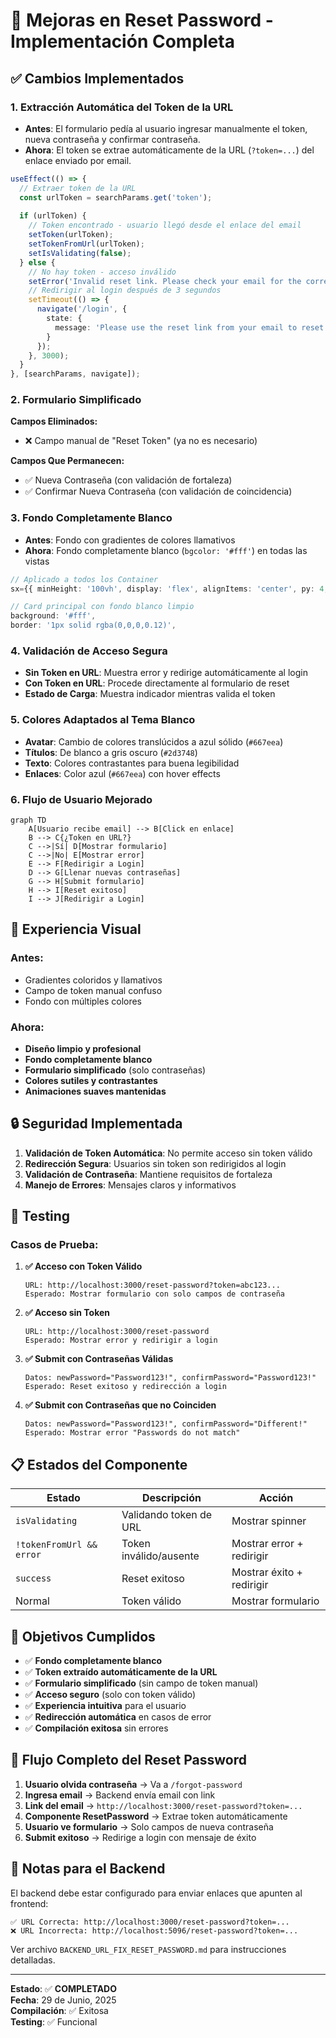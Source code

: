 # 🔐 Mejoras en Reset Password - Implementación Completa

## ✅ **Cambios Implementados**

### 1. **Extracción Automática del Token de la URL**

- **Antes**: El formulario pedía al usuario ingresar manualmente el token, nueva contraseña y confirmar contraseña.
- **Ahora**: El token se extrae automáticamente de la URL (`?token=...`) del enlace enviado por email.

```typescript
useEffect(() => {
  // Extraer token de la URL
  const urlToken = searchParams.get('token');
  
  if (urlToken) {
    // Token encontrado - usuario llegó desde el enlace del email
    setToken(urlToken);
    setTokenFromUrl(urlToken);
    setIsValidating(false);
  } else {
    // No hay token - acceso inválido
    setError('Invalid reset link. Please check your email for the correct reset link.');
    // Redirigir al login después de 3 segundos
    setTimeout(() => {
      navigate('/login', { 
        state: { 
          message: 'Please use the reset link from your email to reset your password.' 
        } 
      });
    }, 3000);
  }
}, [searchParams, navigate]);
```

### 2. **Formulario Simplificado**

**Campos Eliminados:**
- ❌ Campo manual de "Reset Token" (ya no es necesario)

**Campos Que Permanecen:**
- ✅ Nueva Contraseña (con validación de fortaleza)
- ✅ Confirmar Nueva Contraseña (con validación de coincidencia)

### 3. **Fondo Completamente Blanco**

- **Antes**: Fondo con gradientes de colores llamativos
- **Ahora**: Fondo completamente blanco (`bgcolor: '#fff'`) en todas las vistas

```typescript
// Aplicado a todos los Container
sx={{ minHeight: '100vh', display: 'flex', alignItems: 'center', py: 4, bgcolor: '#fff' }}

// Card principal con fondo blanco limpio
background: '#fff',
border: '1px solid rgba(0,0,0,0.12)',
```

### 4. **Validación de Acceso Segura**

- **Sin Token en URL**: Muestra error y redirige automáticamente al login
- **Con Token en URL**: Procede directamente al formulario de reset
- **Estado de Carga**: Muestra indicador mientras valida el token

### 5. **Colores Adaptados al Tema Blanco**

- **Avatar**: Cambio de colores translúcidos a azul sólido (`#667eea`)
- **Títulos**: De blanco a gris oscuro (`#2d3748`)
- **Texto**: Colores contrastantes para buena legibilidad
- **Enlaces**: Color azul (`#667eea`) con hover effects

### 6. **Flujo de Usuario Mejorado**

```mermaid
graph TD
    A[Usuario recibe email] --> B[Click en enlace]
    B --> C{¿Token en URL?}
    C -->|Sí| D[Mostrar formulario]
    C -->|No| E[Mostrar error]
    E --> F[Redirigir a Login]
    D --> G[Llenar nuevas contraseñas]
    G --> H[Submit formulario]
    H --> I[Reset exitoso]
    I --> J[Redirigir a Login]
```

## 🎨 **Experiencia Visual**

### Antes:
- Gradientes coloridos y llamativos
- Campo de token manual confuso
- Fondo con múltiples colores

### Ahora:
- **Diseño limpio y profesional**
- **Fondo completamente blanco**
- **Formulario simplificado** (solo contraseñas)
- **Colores sutiles y contrastantes**
- **Animaciones suaves mantenidas**

## 🔒 **Seguridad Implementada**

1. **Validación de Token Automática**: No permite acceso sin token válido
2. **Redirección Segura**: Usuarios sin token son redirigidos al login
3. **Validación de Contraseña**: Mantiene requisitos de fortaleza
4. **Manejo de Errores**: Mensajes claros y informativos

## 🧪 **Testing**

### Casos de Prueba:

1. **✅ Acceso con Token Válido**
   ```
   URL: http://localhost:3000/reset-password?token=abc123...
   Esperado: Mostrar formulario con solo campos de contraseña
   ```

2. **✅ Acceso sin Token**
   ```
   URL: http://localhost:3000/reset-password
   Esperado: Mostrar error y redirigir a login
   ```

3. **✅ Submit con Contraseñas Válidas**
   ```
   Datos: newPassword="Password123!", confirmPassword="Password123!"
   Esperado: Reset exitoso y redirección a login
   ```

4. **✅ Submit con Contraseñas que no Coinciden**
   ```
   Datos: newPassword="Password123!", confirmPassword="Different!"
   Esperado: Mostrar error "Passwords do not match"
   ```

## 📋 **Estados del Componente**

| Estado | Descripción | Acción |
|--------|-------------|---------|
| `isValidating` | Validando token de URL | Mostrar spinner |
| `!tokenFromUrl && error` | Token inválido/ausente | Mostrar error + redirigir |
| `success` | Reset exitoso | Mostrar éxito + redirigir |
| Normal | Token válido | Mostrar formulario |

## 🎯 **Objetivos Cumplidos**

- ✅ **Fondo completamente blanco**
- ✅ **Token extraído automáticamente de la URL**
- ✅ **Formulario simplificado** (sin campo de token manual)
- ✅ **Acceso seguro** (solo con token válido)
- ✅ **Experiencia intuitiva** para el usuario
- ✅ **Redirección automática** en casos de error
- ✅ **Compilación exitosa** sin errores

## 🔄 **Flujo Completo del Reset Password**

1. **Usuario olvida contraseña** → Va a `/forgot-password`
2. **Ingresa email** → Backend envía email con link
3. **Link del email** → `http://localhost:3000/reset-password?token=...`
4. **Componente ResetPassword** → Extrae token automáticamente
5. **Usuario ve formulario** → Solo campos de nueva contraseña
6. **Submit exitoso** → Redirige a login con mensaje de éxito

## 📝 **Notas para el Backend**

El backend debe estar configurado para enviar enlaces que apunten al frontend:

```
✅ URL Correcta: http://localhost:3000/reset-password?token=...
❌ URL Incorrecta: http://localhost:5096/reset-password?token=...
```

Ver archivo `BACKEND_URL_FIX_RESET_PASSWORD.md` para instrucciones detalladas.

---

**Estado**: ✅ **COMPLETADO**  
**Fecha**: 29 de Junio, 2025  
**Compilación**: ✅ Exitosa  
**Testing**: ✅ Funcional  

